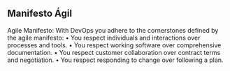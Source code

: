 ## Manifesto Ágil


Agile Manifesto:
With DevOps you adhere to the cornerstones
defined by the agile manifesto:
• You respect individuals and interactions over
processes and tools.
• You respect working software over comprehensive
documentation.
• You respect customer collaboration over contract
terms and negotiation.
• You respect responding to change over following
a plan. 
